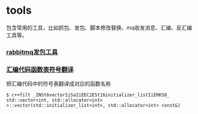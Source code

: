 # tools
包含常用的工具，比如抓包、发包、脚本修改替换、mq收发消息、汇编、反汇编工具等。

### [rabbitmq发包工具](rabbitmq/rabbitmq_send_message.go)  

### [汇编代码函数表符号翻译]() 
把汇编代码中的符号表翻译成对应的函数名称
```
$ c++filt _ZNSt6vectorIiSaIiEEC2ESt16initializer_listIiERKS0_
std::vector<int, std::allocator<int> >::vector(std::initializer_list<int>, std::allocator<int> const&)
```
